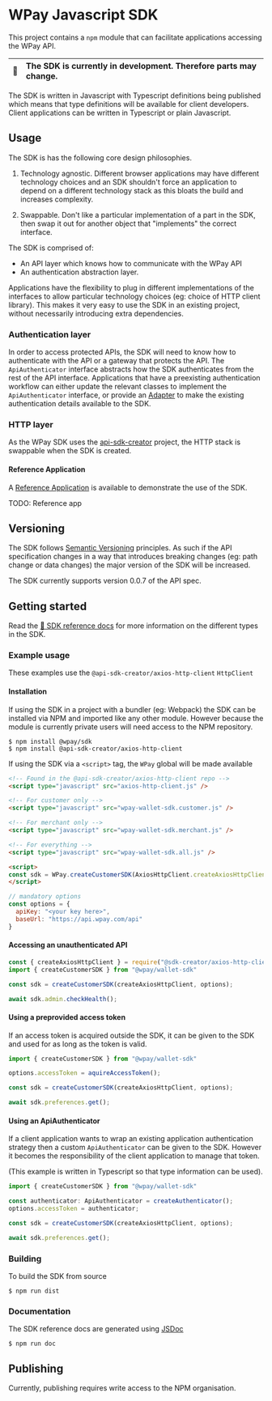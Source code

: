 # WPay Javascript SDK

This project contains a `npm` module that can facilitate applications accessing the WPay API.

| :memo: | The SDK is currently in development. Therefore parts may change. |
|--------|:-----------------------------------------------------------------|


The SDK is written in Javascript with Typescript definitions being published which means that 
type definitions will be available for client developers. Client applications can be written in 
Typescript or plain Javascript.

## Usage

The SDK is has the following core design philosophies.

1. Technology agnostic. Different browser applications may have different technology
choices and an SDK shouldn't force an application to depend on a different
technology stack as this bloats the build and increases complexity.

2. Swappable. Don't like a particular implementation of a part in the
SDK, then swap it out for another object that "implements" the correct
interface.

The SDK is comprised of:
 - An API layer which knows how to communicate with the WPay API
 - An authentication abstraction layer.

Applications have the flexibility to plug in different implementations of
the interfaces to allow particular technology choices (eg: choice of
HTTP client library). This makes it very easy to use the SDK in an
existing project, without necessarily introducing extra dependencies.

### Authentication layer

In order to access protected APIs, the SDK will need to know how to
authenticate with the API or a gateway that protects the API. The
`ApiAuthenticator` interface abstracts how the SDK authenticates from
the rest of the API interface. Applications that have a preexisting
authentication workflow can either update the relevant classes to implement the
`ApiAuthenticator` interface, or provide an [Adapter](https://en.wikipedia.org/wiki/Adapter_pattern#Java)
to make the existing authentication details available to the SDK.

### HTTP layer

As the WPay SDK uses the [api-sdk-creator](https://github.com/RedCrewOS/api-sdk-creator-js)
project, the HTTP stack is swappable when the SDK is created.

#### Reference Application

A [Reference Application]() is available to demonstrate the use of the SDK.

TODO: Reference app

## Versioning

The SDK follows [Semantic Versioning](https://semver.org/) principles.
As such if the API specification changes in a way that introduces breaking
changes (eg: path change or data changes) the major version of the SDK
will be increased.

The SDK currently supports version 0.0.7 of the API spec.

## Getting started

Read the [📘 SDK reference docs](/docs/index.html) for more information on the different types
in the SDK.

### Example usage

These examples use the `@api-sdk-creator/axios-http-client` `HttpClient`

#### Installation

If using the SDK in a project with a bundler (eg: Webpack) the SDK can be installed via NPM and imported like any other module. However because the module is currently private users will need access to the NPM repository.

```shell script
$ npm install @wpay/sdk
$ npm install @api-sdk-creator/axios-http-client
```

<!--
TODO: When modules are published.

If using the SDK in a project with a bundler (eg: Webpack) the SDK can be installed via NPM and imported like any other module.

```shell script
# not required if using the Open API implementation as the SDK will be a transitive dependency.
$ npm install @wpay/wallet-sdk

# not required if not using the Open API implementation
$ npm install @wpay/wallet-sdk-openapi
```
-->

If using the SDK via a `<script>` tag, the `WPay` global will be made available

```html
<!-- Found in the @api-sdk-creator/axios-http-client repo -->
<script type="javascript" src="axios-http-client.js" />

<!-- For customer only -->
<script type="javascript" src="wpay-wallet-sdk.customer.js" />

<!-- For merchant only -->
<script type="javascript" src="wpay-wallet-sdk.merchant.js" />

<!-- For everything -->
<script type="javascript" src="wpay-wallet-sdk.all.js" />

<script>
const sdk = WPay.createCustomerSDK(AxiosHttpClient.createAxiosHttpClient, options);
</script>
``` 

```javascript
// mandatory options
const options = {
  apiKey: "<your key here>",
  baseUrl: "https://api.wpay.com/api"
}
```

#### Accessing an unauthenticated API

```javascript
const { createAxiosHttpClient } = require("@sdk-creator/axios-http-client");
import { createCustomerSDK } from "@wpay/wallet-sdk"

const sdk = createCustomerSDK(createAxiosHttpClient, options);

await sdk.admin.checkHealth();
```

#### Using a preprovided access token

If an access token is acquired outside the SDK, it can be given to the SDK and used for as long
as the token is valid.

```javascript
import { createCustomerSDK } from "@wpay/wallet-sdk"

options.accessToken = aquireAccessToken();

const sdk = createCustomerSDK(createAxiosHttpClient, options);

await sdk.preferences.get();
```

#### Using an ApiAuthenticator

If a client application wants to wrap an existing application authentication strategy then a
custom `ApiAuthenticator` can be given to the SDK. However it becomes the
responsibility of the client application to manage that token.

(This example is written in Typescript so that type information can be used).

```typescript
import { createCustomerSDK } from "@wpay/wallet-sdk"

const authenticator: ApiAuthenticator = createAuthenticator();
options.accessToken = authenticator;

const sdk = createCustomerSDK(createAxiosHttpClient, options);

await sdk.preferences.get();
```

### Building

To build the SDK from source

```shell
$ npm run dist
```

### Documentation

The SDK reference docs are generated using [JSDoc](https://jsdoc.app/)

```shell
$ npm run doc
```

## Publishing

Currently, publishing requires write access to the NPM organisation.
